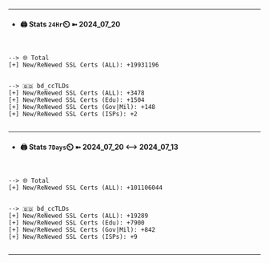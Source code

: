 

---
- #### 🖨️ **Stats** `24Hr`⏲️ ➼ 2024_07_20
```console


--> 🌐 Total
[+] New/ReNewed SSL Certs (ALL): +19931196


--> 🇧🇩 bd_ccTLDs
[+] New/ReNewed SSL Certs (ALL): +3478
[+] New/ReNewed SSL Certs (Edu): +1504
[+] New/ReNewed SSL Certs (Gov|Mil): +148
[+] New/ReNewed SSL Certs (ISPs): +2


```

---
- #### 🖨️ **Stats** `7Days`⏲️ ➼ 2024_07_20 <--> 2024_07_13
```console


--> 🌐 Total
[+] New/ReNewed SSL Certs (ALL): +101106044


--> 🇧🇩 bd_ccTLDs
[+] New/ReNewed SSL Certs (ALL): +19289
[+] New/ReNewed SSL Certs (Edu): +7900
[+] New/ReNewed SSL Certs (Gov|Mil): +842
[+] New/ReNewed SSL Certs (ISPs): +9


```

---

